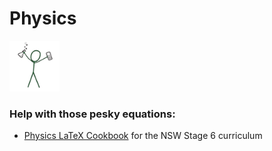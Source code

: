 # Physics

<img src="../media/prof_stick_logo.png" width="80">

### Help with those pesky equations:

* [Physics LaTeX Cookbook](/docs/physics/physics_latex_cookbook.html) for the NSW Stage 6 curriculum
